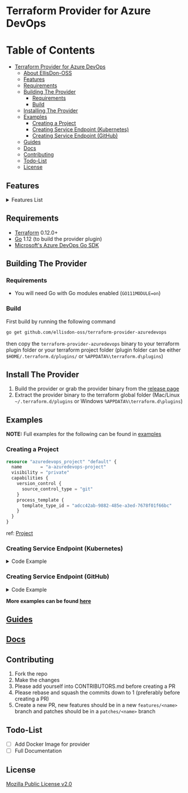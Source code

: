 # Terraform Provider for Azure DevOps

Table of Contents
=================

   * [Terraform Provider for Azure DevOps](#terraform-provider-for-azure-devops)
      * [About EllisDon-OSS](#about-ellisdon-oss)
      * [Features](#features)
      * [Requirements](#requirements)
      * [Building The Provider](#building-the-provider)
         * [Requirements](#requirements-1)
         * [Build](#build)
      * [Installing The Provider](#install-the-provider)
      * [Examples](#examples)
         * [Creating a Project](#creating-a-project)
         * [Creating Service Endpoint (Kubernetes)](#creating-service-endpoint-kubernetes)
         * [Creating Service Endpoint (GitHub)](#creating-service-endpoint-github)
      * [<a href="./guides">Guides</a>](#guides)
      * [<a href="./docs">Docs</a>](#docs)
      * [Contributing](#contributing)
      * [Todo-List](#todo-list)
      * [License](#license)

## Features
<details>
<summary>Features List</summary>

- Query Users and Groups
- Manage the lifecycle of Variable Group
- Manage the lifecycle of Task Group
- Manage the lifecycle of Service Endpoint of any type
- Manage the lifecycle of Service hook of any type
- Manage the lifecycle of Release Pipeline
- Manage the partial section of Release Pipeline
- Manage the lifecycle of Build Pipeline for both YAML-based and direct build tasks
- Manage the lifecycle of Project
- Inject Single Tasks, or Group of Tasks into Release Pipeline
- All Resources support import
- Full Documentation

</details>

## Requirements

-    [Terraform](https://www.terraform.io/downloads.html) 0.12.0+
-    [Go](https://golang.org/doc/install) 1.12 (to build the provider plugin)
-    [Microsoft's Azure DevOps Go SDK](https://github.com/microsoft/azure-devops-go-api) 

## Building The Provider

### Requirements

- You will need Go with Go modules enabled (`GO111MODULE=on`)

### Build

First build by running the following command
```sh
go get github.com/ellisdon-oss/terraform-provider-azuredevops
```
then copy the `terraform-provider-azuredevops` binary to your terraform plugin folder or your terraform project folder (plugin folder can be either `$HOME/.terraform.d/plugins/` or `%APPDATA%\terraform.d\plugins`)

## Install The Provider

1. Build the provider or grab the provider binary from the [release page](https://github.com/EllisDon-Aegean/terraform-provider-azuredevops/releases)
2. Extract the provider binary to the terraform global folder (Mac/Linux `~/.terraform.d/plugins` or Windows `%APPDATA%\terraform.d\plugins`)

## Examples

**NOTE:** Full examples for the following can be found in [examples](./examples)

### Creating a Project

```terraform
resource "azuredevops_project" "default" {
  name       = "a-azuredevops-project"
  visibility = "private"
  capabilities {
    version_control {
      source_control_type = "git"
    }
    process_template {
      template_type_id = "adcc42ab-9882-485e-a3ed-7678f01f66bc"
    }
  }
}
```

ref: [Project](https://docs.microsoft.com/en-us/azure/devops/organizations/projects/create-project?view=azure-devops)

### Creating Service Endpoint (Kubernetes)

<details>
<summary>Code Example</summary>

```terraform
...

resource "azuredevops_service_endpoint" "kubernetes" {
  name       = "kubernetes-example"
  owner      = "Library"
  project_id = azuredevops_project.default.id
  type       = "kubernetes"
  url        = "http://<kube-cluster-url>"

  authorization {
    parameters = {
      apiToken                  = "<kube-token>"
      serviceAccountCertificate = "<kube-cert>"
    }

    scheme = "Token"
  }

  data = {
    acceptUntrustedCerts = "true"
    authorizationType    = "ServiceAccount"
  }
}
```

ref: [Service Endpoint](https://docs.microsoft.com/en-us/azure/devops/extend/develop/service-endpoints?view=azure-devops)

</details>


### Creating Service Endpoint (GitHub)
<details>
<summary>Code Example</summary>

```terraform
...

resource "azuredevops_service_endpoint" "github" {
  name       = "github-example"
  owner      = "Library"
  project_id = azuredevops_project.default.id
  type       = "github"
  url        = "http://github.com"

  # To enable all Pipeline to use this service endpoint
  allow_all_pipelines = true

  authorization {
    scheme = "PersonalAccessToken"
    parameters = {
      accessToken = "<github-token>"
    }
  }

  data = {}
}
```

ref: [Service Endpoint](https://docs.microsoft.com/en-us/azure/devops/extend/develop/service-endpoints?view=azure-devops)

</details>

**More examples can be found [here](./examples)**

## [Guides](./guides)

## [Docs](./docs)

## Contributing

1. Fork the repo
2. Make the changes
3. Please add yourself into CONTRIBUTORS.md before creating a PR
4. Please rebase and squash the commits down to 1 (preferably before creating a PR)
5. Create a new PR, new features should be in a new `features/<name>` branch and patches should be in a `patches/<name>` branch 

## Todo-List

- [ ] Add Docker Image for provider
- [ ] Full Documentation

## License

[Mozilla Public License v2.0](./LICENSE.md)
